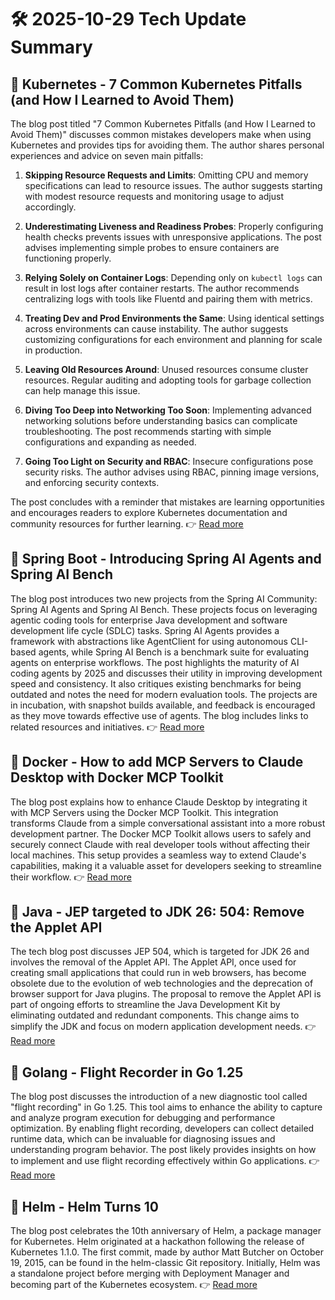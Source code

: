 # 🛠️ 2025-10-29 Tech Update Summary

## 🔹 Kubernetes - 7 Common Kubernetes Pitfalls (and How I Learned to Avoid Them)
The blog post titled "7 Common Kubernetes Pitfalls (and How I Learned to Avoid Them)" discusses common mistakes developers make when using Kubernetes and provides tips for avoiding them. The author shares personal experiences and advice on seven main pitfalls:

1. **Skipping Resource Requests and Limits**: Omitting CPU and memory specifications can lead to resource issues. The author suggests starting with modest resource requests and monitoring usage to adjust accordingly.
   
2. **Underestimating Liveness and Readiness Probes**: Properly configuring health checks prevents issues with unresponsive applications. The post advises implementing simple probes to ensure containers are functioning properly.

3. **Relying Solely on Container Logs**: Depending only on `kubectl logs` can result in lost logs after container restarts. The author recommends centralizing logs with tools like Fluentd and pairing them with metrics.

4. **Treating Dev and Prod Environments the Same**: Using identical settings across environments can cause instability. The author suggests customizing configurations for each environment and planning for scale in production.

5. **Leaving Old Resources Around**: Unused resources consume cluster resources. Regular auditing and adopting tools for garbage collection can help manage this issue.

6. **Diving Too Deep into Networking Too Soon**: Implementing advanced networking solutions before understanding basics can complicate troubleshooting. The post recommends starting with simple configurations and expanding as needed.

7. **Going Too Light on Security and RBAC**: Insecure configurations pose security risks. The author advises using RBAC, pinning image versions, and enforcing security contexts.

The post concludes with a reminder that mistakes are learning opportunities and encourages readers to explore Kubernetes documentation and community resources for further learning.
👉 [Read more](https://kubernetes.io/blog/2025/10/20/seven-kubernetes-pitfalls-and-how-to-avoid/)

## 🔹 Spring Boot - Introducing Spring AI Agents and Spring AI Bench
The blog post introduces two new projects from the Spring AI Community: Spring AI Agents and Spring AI Bench. These projects focus on leveraging agentic coding tools for enterprise Java development and software development life cycle (SDLC) tasks. Spring AI Agents provides a framework with abstractions like AgentClient for using autonomous CLI-based agents, while Spring AI Bench is a benchmark suite for evaluating agents on enterprise workflows. The post highlights the maturity of AI coding agents by 2025 and discusses their utility in improving development speed and consistency. It also critiques existing benchmarks for being outdated and notes the need for modern evaluation tools. The projects are in incubation, with snapshot builds available, and feedback is encouraged as they move towards effective use of agents. The blog includes links to related resources and initiatives.
👉 [Read more](https://spring.io/blog/2025/10/28/agents-and-benchmarks)

## 🔹 Docker - How to add MCP Servers to Claude Desktop with Docker MCP Toolkit
The blog post explains how to enhance Claude Desktop by integrating it with MCP Servers using the Docker MCP Toolkit. This integration transforms Claude from a simple conversational assistant into a more robust development partner. The Docker MCP Toolkit allows users to safely and securely connect Claude with real developer tools without affecting their local machines. This setup provides a seamless way to extend Claude's capabilities, making it a valuable asset for developers seeking to streamline their workflow.
👉 [Read more](https://www.docker.com/blog/connect-mcp-servers-to-claude-desktop-with-mcp-toolkit/)

## 🔹 Java - JEP targeted to JDK 26: 504: Remove the Applet API
The tech blog post discusses JEP 504, which is targeted for JDK 26 and involves the removal of the Applet API. The Applet API, once used for creating small applications that could run in web browsers, has become obsolete due to the evolution of web technologies and the deprecation of browser support for Java plugins. The proposal to remove the Applet API is part of ongoing efforts to streamline the Java Development Kit by eliminating outdated and redundant components. This change aims to simplify the JDK and focus on modern application development needs.
👉 [Read more](https://inside.java/2025/10/28/jep504-target-jdk26/)

## 🔹 Golang - Flight Recorder in Go 1.25
The blog post discusses the introduction of a new diagnostic tool called "flight recording" in Go 1.25. This tool aims to enhance the ability to capture and analyze program execution for debugging and performance optimization. By enabling flight recording, developers can collect detailed runtime data, which can be invaluable for diagnosing issues and understanding program behavior. The post likely provides insights on how to implement and use flight recording effectively within Go applications.
👉 [Read more](https://go.dev/blog/flight-recorder)

## 🔹 Helm - Helm Turns 10
The blog post celebrates the 10th anniversary of Helm, a package manager for Kubernetes. Helm originated at a hackathon following the release of Kubernetes 1.1.0. The first commit, made by author Matt Butcher on October 19, 2015, can be found in the helm-classic Git repository. Initially, Helm was a standalone project before merging with Deployment Manager and becoming part of the Kubernetes ecosystem.
👉 [Read more](https://helm.sh/blog/helm-turns-ten/)

